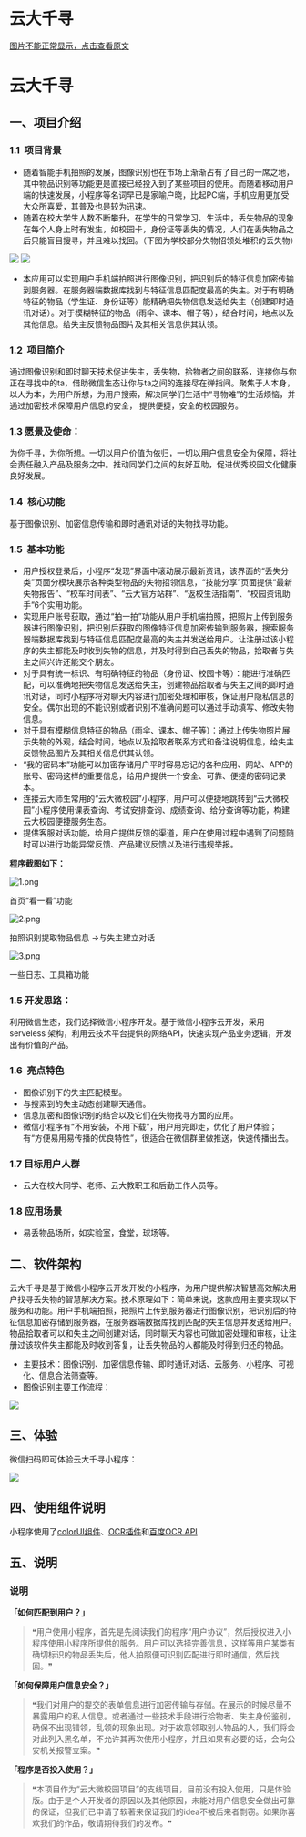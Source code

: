 # 云大千寻

[图片不能正常显示，点击查看原文](https://mp.weixin.qq.com/s/-F8loow3iFXslZPRfhcV_A)

# 云大千寻

## 一、项目介绍
### 1.1  项目背景

- 随着智能手机拍照的发展，图像识别也在市场上渐渐占有了自己的一席之地，其中物品识别等功能更是直接已经投入到了某些项目的使用。而随着移动用户端的快速发展，小程序等名词早已是家喻户晓，比起PC端，手机应用更加受大众所喜爱，其普及也是较为迅速。
- 随着在校大学生人数不断攀升，在学生的日常学习、生活中，丢失物品的现象在每个人身上时有发生，如校园卡，身份证等丢失的情况，人们在丢失物品之后只能盲目搜寻，并且难以找回。（下图为学校部分失物招领处堆积的丢失物）

![](https://mmbiz.qpic.cn/mmbiz_png/esicKz9LFmDZOXhxUyb8UR8ZnforCTHTmQQvkjUbFrGxrsMgWykkibG8GN17a7r4eC7NAKQtAX1JSwsv2c4ktWmQ/640?wx_fmt=png#height=233&id=FAiby&originHeight=156&originWidth=207&originalType=binary&ratio=1&rotation=0&showTitle=false&status=done&style=none&title=&width=309)
![](https://mmbiz.qpic.cn/mmbiz_png/esicKz9LFmDZOXhxUyb8UR8ZnforCTHTmgS1KA7KvSfiaj2xXSncd8Rv6Vt3oic139GSog4W1ZmyFxHL2jI1eIibSw/640?wx_fmt=png#height=289&id=uh3Jm&originHeight=175&originWidth=131&originalType=binary&ratio=1&rotation=0&showTitle=false&status=done&style=none&title=&width=216)

- 本应用可以实现用户手机端拍照进行图像识别，把识别后的特征信息加密传输到服务器。在服务器端数据库找到与特征信息匹配度最高的失主。对于有明确特征的物品（学生证、身份证等）能精确把失物信息发送给失主（创建即时通讯对话）。对于模糊特征的物品（雨伞、课本、帽子等），结合时间，地点以及其他信息。给失主反馈物品图片及其相关信息供其认领。
### 1.2  项目简介
通过图像识别和即时聊天技术促进失主，丢失物，拾物者之间的联系，连接你与你正在寻找中的ta，借助微信生态让你与ta之间的连接尽在弹指间。聚焦于人本身，以人为本，为用户所想，为用户搜索，解决同学们生活中“寻物难”的生活烦恼，并通过加密技术保障用户信息的安全， 提供便捷，安全的校园服务。
### 1.3 愿景及使命：
为你千寻，为你所想。一切以用户价值为依归，一切以用户信息安全为保障，将社会责任融入产品及服务之中。推动同学们之间的友好互助，促进优秀校园文化健康良好发展。
### 1.4  核心功能
基于图像识别、加密信息传输和即时通讯对话的失物找寻功能。
### 1.5  基本功能

- 用户授权登录后，小程序“发现”界面中滚动展示最新资讯，该界面的“丢失分类”页面分模块展示各种类型物品的失物招领信息，“技能分享”页面提供“最新失物报告”、“校车时间表”、“云大官方站群”、“返校生活指南”、“校园资讯助手”6个实用功能。
- 实现用户账号获取，通过“拍一拍”功能从用户手机端拍照，把照片上传到服务器进行图像识别，把识别后获取的图像特征信息加密传输到服务器，搜索服务器端数据库找到与特征信息匹配度最高的失主并发送给用户。让注册过该小程序的失主都能及时收到失物的信息，并及时得到自己丢失的物品，拾取者与失主之间兴许还能交个朋友。
- 对于具有统一标识、有明确特征的物品（身份证、校园卡等）：能进行准确匹配，可以准确地把失物信息发送给失主，创建物品拾取者与失主之间的即时通讯对话，同时小程序将对聊天内容进行加密处理和审核，保证用户隐私信息的安全。偶尔出现的不能识别或者识别不准确问题可以通过手动填写、修改失物信息。
- 对于具有模糊信息特征的物品（雨伞、课本、帽子等）：通过上传失物照片展示失物的外观，结合时间，地点以及拾取者联系方式和备注说明信息，给失主反馈物品图片及其相关信息供其认领。
- “我的密码本”功能可以加密存储用户平时容易忘记的各种应用、网站、APP的账号、密码这样的重要信息，给用户提供一个安全、可靠、便捷的密码记录本。
- 连接云大师生常用的“云大微校园”小程序，用户可以便捷地跳转到“云大微校园”小程序使用课表查询、考试安排查询、成绩查询、给分查询等功能，构建云大校园便捷服务生态。
- 提供客服对话功能，给用户提供反馈的渠道，用户在使用过程中遇到了问题随时可以进行功能异常反馈、产品建议反馈以及进行违规举报。

**程序截图如下：**

![1.png](https://cdn.nlark.com/yuque/0/2023/png/1143997/1680094328815-bf8835d9-b01c-4d10-9ffc-8a862dd742c7.png#averageHue=%23eeedec&clientId=ubeaf8f62-91ef-4&from=paste&height=523&id=yijwa&name=1.png&originHeight=523&originWidth=1206&originalType=binary&ratio=1&rotation=0&showTitle=false&size=335099&status=done&style=none&taskId=ud376569e-ccef-4f57-9927-7ba208286fc&title=&width=1206)

首页“看一看”功能

![2.png](https://cdn.nlark.com/yuque/0/2023/png/1143997/1680094328639-f0374f4c-6331-4942-9813-9d61fec163ed.png#averageHue=%23f1e7df&clientId=ubeaf8f62-91ef-4&from=paste&height=524&id=H9qFW&name=2.png&originHeight=524&originWidth=1191&originalType=binary&ratio=1&rotation=0&showTitle=false&size=105643&status=done&style=none&taskId=uf58af47c-0889-4903-bc42-2bc90e98672&title=&width=1191)

拍照识别提取物品信息 ->与失主建立对话

![3.png](https://cdn.nlark.com/yuque/0/2023/png/1143997/1680094328912-89f9f8b2-c38d-4a48-a52a-354ee80f82a6.png#averageHue=%23e3e1de&clientId=ubeaf8f62-91ef-4&from=paste&height=523&id=rPtlm&name=3.png&originHeight=523&originWidth=1333&originalType=binary&ratio=1&rotation=0&showTitle=false&size=441200&status=done&style=none&taskId=u921b0a84-e95c-471b-9dc7-95886003cc7&title=&width=1333)

一些日志、工具箱功能

### 1.5 开发思路：

利用微信生态，我们选择微信小程序开发。基于微信小程序云开发，采用 serveless 架构，利用云技术平台提供的网络API，快速实现产品业务逻辑，开发出有价值的产品。
### 1.6  亮点特色

- 图像识别下的失主匹配模型。
- 与搜索到的失主动态创建聊天通信。
- 信息加密和图像识别的结合以及它们在失物找寻方面的应用。
- 微信小程序有“不用安装，不用下载”，用户用完即走，优化了用户体验；有“方便易用易传播的优良特性”，很适合在微信群里做推送，快速传播出去。
### 1.7 目标用户人群

- 云大在校大同学、老师、云大教职工和后勤工作人员等。
### 1.8 应用场景

- 易丢物品场所，如实验室，食堂，球场等。

## 二、软件架构

云大千寻是基于微信小程序云开发开发的小程序，为用户提供解决智慧高效解决用户找寻丢失物的智慧解决方案。技术原理如下：简单来说，这款应用主要实现以下服务和功能。用户手机端拍照，把照片上传到服务器进行图像识别，把识别后的特征信息加密存储到服务器，在服务器端数据库找到匹配的失主信息并发送给用户。物品拾取者可以和失主之间创建对话，同时聊天内容也可做加密处理和审核，让注册过该软件失主都能及时收到答复，让丢失物品的人都能及时得到归还的物品。

- 主要技术：图像识别、加密信息传输、即时通讯对话、云服务、小程序、可视化、信息合法筛查等。
- 图像识别主要工作流程：

![](https://mmbiz.qpic.cn/mmbiz_png/esicKz9LFmDZOXhxUyb8UR8ZnforCTHTmqLO8BdMaWTWjOddbgtXxUPtkbZOnJkSbs7ObpUkiaZu2ibbrCiaLbGmfA/640?wx_fmt=png#id=wvPoK&originHeight=230&originWidth=519&originalType=binary&ratio=1&rotation=0&showTitle=false&status=done&style=none&title=)

## 三、体验

微信扫码即可体验云大千寻小程序：

![](https://mmbiz.qpic.cn/mmbiz_png/esicKz9LFmDZOXhxUyb8UR8ZnforCTHTm9KUnklnaR4xNdWibVxarar3LXicNZYNcspDKbAmTqo3s6KOnSE8HrSOg/640?wx_fmt=png#id=q1GKR&originHeight=520&originWidth=400&originalType=binary&ratio=1&rotation=0&showTitle=false&status=done&style=none&title=)
## 四、使用组件说明

小程序使用了[colorUI组件](https://github.com/weilanwl/ColorUI)、[OCR插件](https://developers.weixin.qq.com/community/servicemarket/detail/0006eeb6160ce8429fb8cd3995b815)和[百度OCR API](https://cloud.baidu.com/)
## 五、说明
### 说明

**「如何匹配到用户？」**

> ❝用户使用小程序，首先是先阅读我们的程序“用户协议”，然后授权进入小程序使用小程序所提供的服务。用户可以选择完善信息，这样等用户某类有确切标识的物品丢失后，他人拍照便可识别匹配进行即时通信，然后找回。❞


**「如何保障用户信息安全？」**

> ❝我们对用户的提交的表单信息进行加密传输与存储。在展示的时候尽量不暴露用户的私人信息。或者通过一些技术手段进行拾物者、失主身份鉴别，确保不出现错领，乱领的现象出现。对于故意领取别人物品的人，我们将会对此列入黑名单，不允许其再次使用小程序，并且如果有必要的话，会向公安机关报警立案。❞


**「程序是否投入使用？」**

> ❝本项目作为“云大微校园项目”的支线项目，目前没有投入使用，只是体验版。由于是个人开发者的原因以及其他原因，未能对用户信息安全做出可靠的保证，但我们已申请了软著来保证我们的idea不被后来者剽窃。如果你喜欢我们的作品，敬请期待我们的发布。❞



